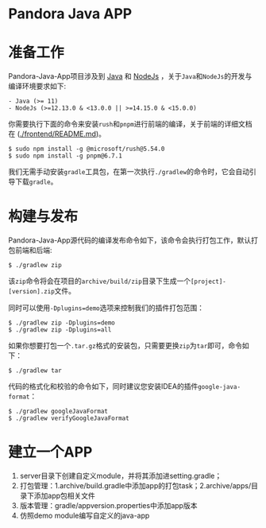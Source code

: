 Pandora Java APP
========

准备工作
=============

Pandora-Java-App项目涉及到 [Java](https://www.oracle.com/java/technologies/javase-jdk11-downloads.html) 和 [NodeJs](https://nodejs.org/en/download/) ，关于`Java`和`NodeJs`的开发与编译环境要求如下: 

    - Java (>= 11)
    - NodeJs (>=12.13.0 & <13.0.0 || >=14.15.0 & <15.0.0)

你需要执行下面的命令来安装`rush`和`pnpm`进行前端的编译，关于前端的详细文档在 ([./frontend/README.md](/frontend/README.md))。

    $ sudo npm install -g @microsoft/rush@5.54.0
    $ sudo npm install -g pnpm@6.7.1

我们无需手动安装`gradle`工具包，在第一次执行`./gradlew`的命令时，它会自动引导下载`gradle`。


构建与发布
============

Pandora-Java-App源代码的编译发布命令如下，该命令会执行打包工作，默认打包前端和后端:

    $ ./gradlew zip

该`zip`命令将会在项目的`archive/build/zip`目录下生成一个`[project]-[version].zip`文件。

同时可以使用`-Dplugins=demo`选项来控制我们的插件打包范围：

    $ ./gradlew zip -Dplugins=demo
    $ ./gradlew zip -Dplugins=all

如果你想要打包一个`.tar.gz`格式的安装包，只需要更换`zip`为`tar`即可，命令如下：

    $ ./gradlew tar

代码的格式化和校验的命令如下，同时建议您安装IDEA的插件`google-java-format`：

    $ ./gradlew googleJavaFormat
    $ ./gradlew verifyGoogleJavaFormat


建立一个APP
============
1. server目录下创建自定义module，并将其添加进setting.gradle；
2. 打包管理：1.archive/build.gradle中添加app的打包task；2.archive/apps/目录下添加app包相关文件
3. 版本管理：gradle/appversion.properties中添加app版本
4. 仿照demo module编写自定义的java-app